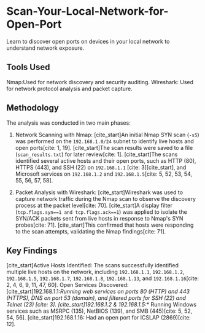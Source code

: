 # Scan-Your-Local-Network-for-Open-Port
 Learn to discover open ports on devices in your local network to understand  network exposure. 
## Tools Used
 Nmap:Used for network discovery and security auditing.
 Wireshark: Used for network protocol analysis and packet capture.

## Methodology

The analysis was conducted in two main phases:

1.  Network Scanning with Nmap:
    [cite_start]An initial Nmap SYN scan (`-sS`) was performed on the `192.168.1.0/24` subnet to identify live hosts and open ports[cite: 1, 19].
     [cite_start]The scan results were saved to a file (`scan_results.txt`) for later review[cite: 1].
    [cite_start]The scans identified several active hosts and their open ports, such as HTTP (80), HTTPS (443), and SSH (22) on `192.168.1.1` [cite: 3][cite_start], and Microsoft services on `192.168.1.2` and `192.168.1.5`[cite: 5, 52, 53, 54, 55, 56, 57, 58].

2.  Packet Analysis with Wireshark:
    [cite_start]Wireshark was used to capture network traffic during the Nmap scan to observe the discovery process at the packet level[cite: 70].
    [cite_start]A display filter (`tcp.flags.syn==1 and tcp.flags.ack==1`) was applied to isolate the SYN/ACK packets sent from live hosts in response to Nmap's SYN probes[cite: 71].
     [cite_start]This confirmed that hosts were responding to the scan attempts, validating the Nmap findings[cite: 71].

##  Key Findings

[cite_start]Active Hosts Identified: The scans successfully identified multiple live hosts on the network, including `192.168.1.1`, `192.168.1.2`, `192.168.1.5`, `192.168.1.7`, `192.168.1.8`, `192.168.1.13`, and `192.168.1.16`[cite: 2, 4, 6, 9, 11, 47, 60].
Open Services Discovered:
     [cite_start]192.168.1.1:*Running web services on ports 80 (HTTP) and 443 (HTTPS), DNS on port 53 (domain), and filtered ports for SSH (22) and Telnet (23) [cite: 3].
    [cite_start]192.168.1.2 & 192.168.1.5:** Running Windows services such as MSRPC (135), NetBIOS (139), and SMB (445)[cite: 5, 52, 54, 56].
    [cite_start]192.168.1.16: Had an open port for ICSLAP (2869)[cite: 12].

